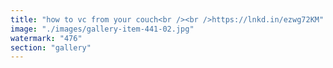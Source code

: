```yaml
---
title: "how to vc from your couch<br /><br />https://lnkd.in/ezwg72KM"
image: "./images/gallery-item-441-02.jpg"
watermark: "476"
section: "gallery"
---
```


